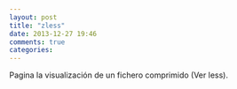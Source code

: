 ```yaml
---
layout: post
title: "zless"
date: 2013-12-27 19:46
comments: true
categories: 
---
```

Pagina la visualización de un fichero comprimido (Ver less).


